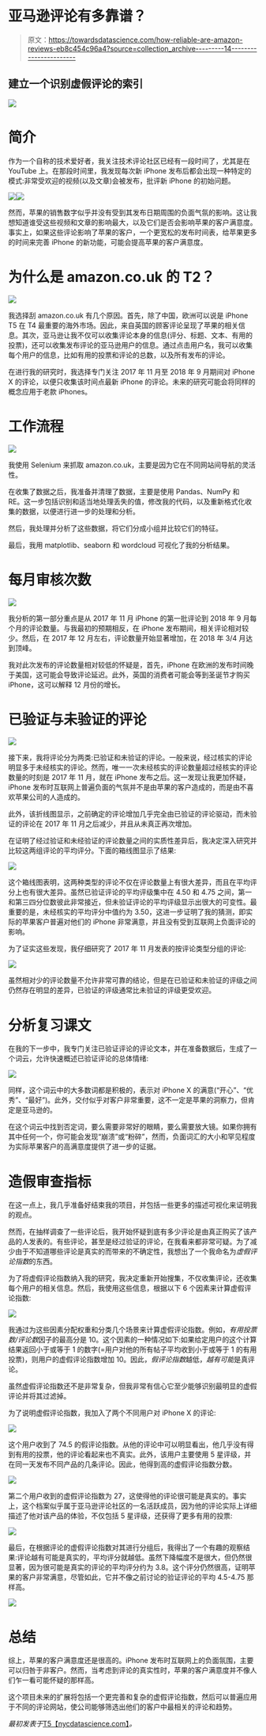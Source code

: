 # 亚马逊评论有多靠谱？

> 原文：<https://towardsdatascience.com/how-reliable-are-amazon-reviews-eb8c454c96a4?source=collection_archive---------14----------------------->

## 建立一个识别虚假评论的索引

![](img/9885e247980d33c7d3795dcabb3c89b3.png)

# **简介**

作为一个自称的技术爱好者，我关注技术评论社区已经有一段时间了，尤其是在 YouTube 上。在那段时间里，我发现每次新 iPhone 发布后都会出现一种特定的模式:非常受欢迎的视频(以及文章)会被发布，批评新 iPhone 的初始问题。

![](img/f0c021e6339887d2e5758db901542cf8.png)![](img/eaee356d5837c2d79efe7a93a769b207.png)

然而，苹果的销售数字似乎并没有受到其发布日期周围的负面气氛的影响。这让我想知道谁受这些视频和文章的影响最大，以及它们是否会影响苹果的客户满意度。事实上，如果这些评论影响了苹果的客户，一个更宽松的发布时间表，给苹果更多的时间来完善 iPhone 的新功能，可能会提高苹果的客户满意度。

# 为什么是 amazon.co.uk 的 T2？

![](img/0e01156e81ff4c4edd0d067e9311dcf6.png)

我选择刮 amazon.co.uk 有几个原因。首先，除了中国，欧洲可以说是 iPhone T5 在 T4 最重要的海外市场。因此，来自英国的顾客评论呈现了苹果的相关信息。其次，亚马逊让我不仅可以收集评论本身的信息(评分、标题、文本、有用的投票)，还可以收集发布评论的亚马逊用户的信息。通过点击用户名，我可以收集每个用户的信息，比如有用的投票和评论的总数，以及所有发布的评论。

在进行我的研究时，我选择专门关注 2017 年 11 月至 2018 年 9 月期间对 iPhone X 的评论，以便只收集该时间点最新 iPhone 的评论。未来的研究可能会将同样的概念应用于老款 iPhones。

# **工作流程**

![](img/a4e020a77d8977d532bc273db8349cbd.png)

我使用 Selenium 来抓取 amazon.co.uk，主要是因为它在不同网站间导航的灵活性。

在收集了数据之后，我准备并清理了数据，主要是使用 Pandas、NumPy 和 RE。这一步包括识别和适当地处理丢失的值，修改我的代码，以及重新格式化收集的数据，以便进行进一步的处理和分析。

然后，我处理并分析了这些数据，将它们分成小组并比较它们的特征。

最后，我用 matplotlib、seaborn 和 wordcloud 可视化了我的分析结果。

# **每月审核次数**

![](img/580663d1b99bf8e9167d08454b181843.png)

我分析的第一部分重点是从 2017 年 11 月 iPhone 的第一批评论到 2018 年 9 月每个月的评论数量。与我最初的预期相反，在 iPhone 发布期间，相关评论相对较少。然后，在 2017 年 12 月左右，评论数量开始显著增加，在 2018 年 3/4 月达到顶峰。

我对此次发布的评论数量相对较低的怀疑是，首先，iPhone 在欧洲的发布时间晚于美国，这可能会导致评论延迟。此外，英国的消费者可能会等到圣诞节才购买 iPhone，这可以解释 12 月份的增长。

# **已验证与未验证的评论**

![](img/4313ad3da3b179240da0ede1b6660485.png)

接下来，我将评论分为两类:已验证和未验证的评论。一般来说，经过核实的评论明显多于未经核实的评论。然而，唯一一次未经核实的评论数量超过经核实的评论数量的时刻是 2017 年 11 月，就在 iPhone 发布之后。这一发现让我更加怀疑，iPhone 发布时互联网上普遍负面的气氛并不是由苹果的客户造成的，而是由不喜欢苹果公司的人造成的。

此外，该折线图显示，之前确定的评论增加几乎完全由已验证的评论驱动，而未验证的评论在 2017 年 11 月之后减少，并且从未真正再次增加。

在证明了经过验证和未经验证的评论数量之间的实质性差异后，我决定深入研究并比较这两组评论的平均评分。下面的箱线图显示了结果:

![](img/31ec18c70f007e3637abe3da69025b76.png)

这个箱线图表明，这两种类型的评论不仅在评论数量上有很大差异，而且在平均评分上也有很大差异。虽然已验证评论的平均评级集中在 4.50 和 4.75 之间，第一和第三四分位数彼此非常接近，但未验证评论的平均评级显示出很大的可变性。最重要的是，未经核实的平均评分中值约为 3.50，这进一步证明了我的猜测，即实际的苹果客户普遍对他们的 iPhone 非常满意，并且没有受到互联网上负面评论的影响。

为了证实这些发现，我仔细研究了 2017 年 11 月发表的按评论类型分组的评论:

![](img/44e81d9b2c3b4f29500dd620ca089c17.png)

虽然相对少的评论数量不允许非常可靠的结论，但是在已验证和未验证的评级之间仍然存在明显的差异，已验证的评级通常比未验证的评级更受欢迎。

# **分析复习课文**

在我的下一步中，我专门关注已验证评论的评论文本，并在准备数据后，生成了一个词云，允许快速概述已验证评论的总体情绪:

![](img/243a47d3b1f9b1ff0cb7ecb0fa12bb33.png)

同样，这个词云中的大多数词都是积极的，表示对 iPhone X 的满意(“开心”、“优秀”、“最好”)。此外，交付似乎对客户非常重要，这不一定是苹果的洞察力，但肯定是亚马逊的。

在这个词云中找到否定词，要么需要非常好的眼睛，要么需要放大镜。如果你拥有其中任何一个，你可能会发现“崩溃”或“粉碎”，然而，负面词汇的大小和罕见程度为实际苹果客户的高满意度提供了进一步的证据。

# **造假审查指标**

在这一点上，我几乎准备好结束我的项目，并包括一些更多的描述可视化来证明我的观点。

然而，在抽样调查了一些评论后，我开始怀疑到底有多少评论是由真正购买了该产品的人发表的。有些评论，甚至是经过验证的评论，在我看来都非常可疑。为了减少由于不知道哪些评论是真实的而带来的不确定性，我想出了一个我命名为*虚假评论指数*的东西。

为了将虚假评论指数纳入我的研究，我决定重新开始搜集，不仅收集评论，还收集每个用户的相关信息。然后，我使用这些信息，根据以下 6 个因素来计算虚假评论指数:

![](img/c8c11554cd02c601f8b139547f3f5e45.png)

我通过为这些因素分配权重和分类几个场景来计算虚假评论指数。例如，*有用投票数/评论数*因子的最高分是 10。这个因素的一种情况如下:如果给定用户的这个计算结果返回小于或等于 1 的数字(=用户对他的所有帖子平均收到小于或等于 1 的有用投票)，则用户的虚假评论指数增加 10。因此，*假评论指数*越低，*越有可能*是真评论。

虽然虚假评论指数还不是非常复杂，但我非常有信心它至少能够识别最明显的虚假评论并将其过滤掉。

为了说明虚假评论指数，我加入了两个不同用户对 iPhone X 的评论:

![](img/41450144f2a470cdc617fff2f39ec38c.png)

这个用户收到了 74.5 的假评论指数。从他的评论中可以明显看出，他几乎没有得到有用的投票，他的评论看起来也不真实。此外，该用户主要使用 5 星评级，并在同一天发布不同产品的几条评论。因此，他得到高的虚假评论指数分数。

![](img/7b3df8c3ef134828e1add1cf37b6c442.png)

第二个用户收到的虚假评论指数为 27，这使得他的评论很可能是真实的。事实上，这个档案似乎属于亚马逊评论社区的一名活跃成员，因为他的评论实际上详细描述了他对该产品的体验，不仅包括 5 星评级，还获得了更多有用的投票:

![](img/fa0136ef584c7f36e8533700c0f09235.png)

最后，在根据评论的虚假评论指数对其进行分组后，我得出了一个有趣的观察结果:评论越有可能是真实的，平均评分就越低。虽然下降幅度不是很大，但仍然很显著，因为很可能是真实的评论的平均评分约为 3.8。这个评分仍然很高，证明苹果的客户非常满意，尽管如此，它并不像之前讨论的验证评论的平均 4.5-4.75 那样高。

![](img/ea40aadffe0f2fddace9b841ec28a84b.png)

# **总结**

综上，苹果的客户满意度还是很高的。iPhone 发布时互联网上的负面氛围，主要可以归咎于非客户。然而，当考虑到评论的真实性时，苹果的客户满意度并不像人们乍一看可能怀疑的那样高。

这个项目未来的扩展将包括一个更完善和复杂的虚假评论指数，然后可以普遍应用于不同的评论网站，使公司能够筛选出他们的客户中最相关的评论和趋势。

*最初发表于*[T5【nycdatascience.com】](https://nycdatascience.com/blog/student-works/does-apples-fixed-iphone-release-schedule-hurt-its-customer-satisfaction/)*。*